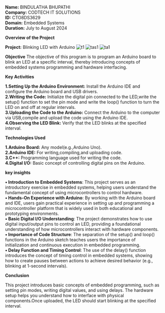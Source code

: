 **Name:** BINDULATHA BHUPATHI <br>
**Company:** CODTECH IT SOLUTIONS <br>
**ID:** CTO8DS3629 <br>
**Domain:** Embedded Systems <br>
**Duration:** July to August 2024 <br>

**Overview of the Project**

**Project:** Blinking LED with Arduino
![t1](https://github.com/user-attachments/assets/79076f5b-14e8-4d17-8251-708e47fd3616)
![tas1](https://github.com/user-attachments/assets/b452d422-9400-4f3a-8d4f-b11715de2ca5)
![ta1](https://github.com/user-attachments/assets/7e9b2455-265c-426b-a5c7-44c78fe5a3d7)

**Objective**
The objective of this program is to program an Arduino board to blink an LED at a specific interval, thereby introducing concepts of embedded systems programming and hardware interfacing.

**Key Activities**

**1.Setting Up the Arduino Environment:**
  Install the Arduino IDE and configure the Arduino board and USB drivers.<br>
**2.Writing the Code:**
  Initialize the digital pin connected to the LED,write the setup() function to set the pin mode and write the loop() function to turn the LED on and off at regular intervals. <br>
**3.Uploading the Code to the Arduino:**
  Connect the Arduino to the computer via USB,compile and upload the code using the Arduino IDE.<br>
**4.Observing the LED Blink:**
  Verify that the LED blinks at the specified interval.

**Technologies Used**

**1.Arduino Board:** Any model(e.g.,Arduino Uno).<br>
**2.Arduino IDE:** For writing,compiling,and uploading code.<br>
**3.C++:** Programming language used for writing the code.<br>
**4.Digital I/O:** Basic concept of controlling digital pins on the Arduino.<br>

**key insights**

**• Introduction to Embedded Systems**: This project serves as an introductory exercise in embedded systems, helping users understand the fundamental concept of using microcontrollers to control hardware.<br>
**• Hands-On Experience with Arduino**: By working with the Arduino board and IDE, users gain practical experience in setting up and programming a microcontroller platform that is widely used in both educational and prototyping environments.<br>
**• Basic Digital I/O Understanding**: The project demonstrates how to use digital input/output pins to control an LED, providing a foundational understanding of how microcontrollers interact with hardware components.<br>
**• Importance of Code Structure**: The separation of the setup() and loop() functions in the Arduino sketch teaches users the importance of initialization and continuous execution in embedded programming.<br>
**• Delay Function and Timing Control**: The use of the delay() function introduces the concept of timing control in embedded systems, showing how to create pauses between actions to achieve desired behavior (e.g., blinking at 1-second intervals).<br>

**Conclusion**<br>

This project introduces basic concepts of embedded programming, such as setting pin modes, writing digital values, and using delays. The hardware setup helps you understand how to interface with physical components.Once uploaded, the LED should start blinking at the specified interval. 